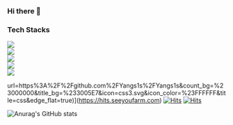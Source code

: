 ### Hi there 👋

<!--
**Yangs1s/Yangs1s** is a ✨ _special_ ✨ repository because its `README.md` (this file) appears on your GitHub profile.

Here are some ideas to get you started:

- 🔭 I’m currently working on ...
- 🌱 I’m currently learning ...
- 👯 I’m looking to collaborate on ...
- 🤔 I’m looking for help with ...
- 💬 Ask me about ...
- 📫 How to reach me: ...
- 😄 Pronouns: ...
- ⚡ Fun fact: ...
-->
### Tech Stacks 

  <div class="flex-container"><!-- .element: style="display: flex; flex-direction: row;" -->
<div>
  <img src="https://img.shields.io/badge/Vue-4FC08D?style=flat-square&logo=vuedotjs&logoColor=white"/>
</div>
<div>
  <img src="https://img.shields.io/badge/React-61DAFB?style=flat-square&logo=react&logoColor=white"/>
</div>
<div>
  <img src="https://img.shields.io/badge/Next.js-000000?style=flat-square&logo=nextdotjs&logoColor=white"/>
</div>
<div>
  <img src="https://img.shields.io/badge/TypeScript-3178C6?style=flat-square&logo=typescript&logoColor=white"/>
</div>
  <div>
  <img src="https://img.shields.io/badge/JavaScript-F7DF1E?style=flat-square&logo=javascript&logoColor=white"/>
</div>
</div>   

          
          
 url=https%3A%2F%2Fgithub.com%2FYangs1s%2FYangs1s&count_bg=%23000000&title_bg=%233005E7&icon=css3.svg&icon_color=%23FFFFFF&title=css&edge_flat=true)](https://hits.seeyoufarm.com)
[![Hits](https://hits.seeyoufarm.com/api/count/incr/badge.svg?url=https%3A%2F%2Fgithub.com%2FYangs1s%2FYangs1s&count_bg=%23000000&title_bg=%23F77B16&icon=html5.svg&icon_color=%23FFFFFF&title=HTML&edge_flat=true)](https://hits.seeyoufarm.com)
[![Hits](https://hits.seeyoufarm.com/api/count/incr/badge.svg?url=https%3A%2F%2Fgithub.com%2FYangs1s%2FYangs1s&count_bg=%23000000&title_bg=%23FFB488&icon=styled-components.svg&icon_color=%23FFFFFF&title=Styled-Component&edge_flat=true)](https://hits.seeyoufarm.com)


![Anurag's GitHub stats](https://github-readme-stats.vercel.app/api?username=Yangs1s&show_icons=true&theme=radical)
